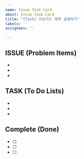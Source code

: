 ```yaml
---
name: Issue Task Card
about: Issue Task Card
title: "[Task] 이슈카드 제목 설정하기"
labels: ''
assignees: ''

---
```


## ISSUE (Problem Items)
- 
- 
-

## TASK (To Do Lists)
-
-
-

## Complete (Done)
- [ ]
- [ ]
- [ ]
